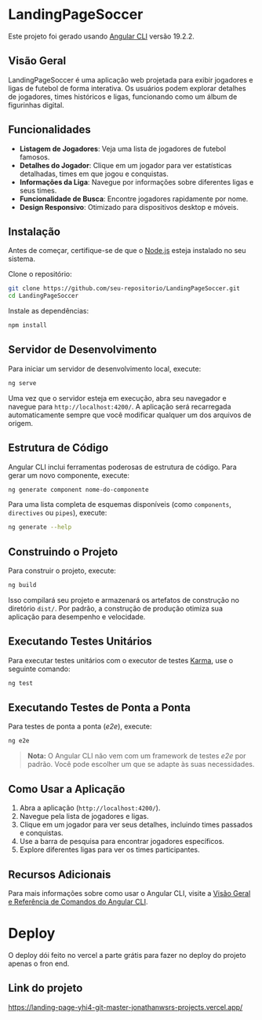 # LandingPageSoccer

Este projeto foi gerado usando [Angular CLI](https://github.com/angular/angular-cli) versão 19.2.2.

## Visão Geral
LandingPageSoccer é uma aplicação web projetada para exibir jogadores e ligas de futebol de forma interativa. Os usuários podem explorar detalhes de jogadores, times históricos e ligas, funcionando como um álbum de figurinhas digital.

## Funcionalidades
- **Listagem de Jogadores**: Veja uma lista de jogadores de futebol famosos.
- **Detalhes do Jogador**: Clique em um jogador para ver estatísticas detalhadas, times em que jogou e conquistas.
- **Informações da Liga**: Navegue por informações sobre diferentes ligas e seus times.
- **Funcionalidade de Busca**: Encontre jogadores rapidamente por nome.
- **Design Responsivo**: Otimizado para dispositivos desktop e móveis.

## Instalação
Antes de começar, certifique-se de que o [Node.js](https://nodejs.org/) esteja instalado no seu sistema.

Clone o repositório:
```bash
git clone https://github.com/seu-repositorio/LandingPageSoccer.git
cd LandingPageSoccer
```

Instale as dependências:
```bash
npm install
```

## Servidor de Desenvolvimento
Para iniciar um servidor de desenvolvimento local, execute:
```bash
ng serve
```

Uma vez que o servidor esteja em execução, abra seu navegador e navegue para `http://localhost:4200/`. A aplicação será recarregada automaticamente sempre que você modificar qualquer um dos arquivos de origem.

## Estrutura de Código
Angular CLI inclui ferramentas poderosas de estrutura de código. Para gerar um novo componente, execute:
```bash
ng generate component nome-do-componente
```

Para uma lista completa de esquemas disponíveis (como `components`, `directives` ou `pipes`), execute:
```bash
ng generate --help
```

## Construindo o Projeto
Para construir o projeto, execute:
```bash
ng build
```

Isso compilará seu projeto e armazenará os artefatos de construção no diretório `dist/`. Por padrão, a construção de produção otimiza sua aplicação para desempenho e velocidade.

## Executando Testes Unitários
Para executar testes unitários com o executor de testes [Karma](https://karma-runner.github.io), use o seguinte comando:
```bash
ng test
```

## Executando Testes de Ponta a Ponta
Para testes de ponta a ponta (*e2e*), execute:
```bash
ng e2e
```

> **Nota:** O Angular CLI não vem com um framework de testes *e2e* por padrão. Você pode escolher um que se adapte às suas necessidades.

## Como Usar a Aplicação
1. Abra a aplicação (`http://localhost:4200/`).
2. Navegue pela lista de jogadores e ligas.
3. Clique em um jogador para ver seus detalhes, incluindo times passados e conquistas.
4. Use a barra de pesquisa para encontrar jogadores específicos.
5. Explore diferentes ligas para ver os times participantes.

## Recursos Adicionais
Para mais informações sobre como usar o Angular CLI, visite a [Visão Geral e Referência de Comandos do Angular CLI](https://angular.dev/tools/cli).


# Deploy 

O deploy dói feito no vercel a parte grátis para fazer no deploy do projeto apenas o fron end.


## Link do projeto 
https://landing-page-yhi4-git-master-jonathanwsrs-projects.vercel.app/

